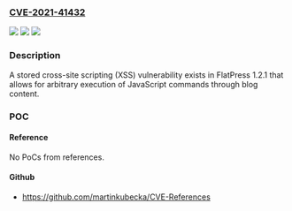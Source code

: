 ### [CVE-2021-41432](https://cve.mitre.org/cgi-bin/cvename.cgi?name=CVE-2021-41432)
![](https://img.shields.io/static/v1?label=Product&message=n%2Fa&color=blue)
![](https://img.shields.io/static/v1?label=Version&message=n%2Fa&color=blue)
![](https://img.shields.io/static/v1?label=Vulnerability&message=n%2Fa&color=brighgreen)

### Description

A stored cross-site scripting (XSS) vulnerability exists in FlatPress 1.2.1 that allows for arbitrary execution of JavaScript commands through blog content.

### POC

#### Reference
No PoCs from references.

#### Github
- https://github.com/martinkubecka/CVE-References

